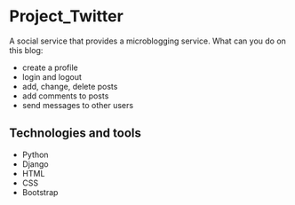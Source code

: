 # Project_Twitter
A social service that provides a microblogging service. 
What can you do on this blog:
- create a profile
- login and logout
- add, change, delete posts
- add comments to posts
- send messages to other users

## Technologies and tools
- Python
- Django
- HTML
- CSS
- Bootstrap

